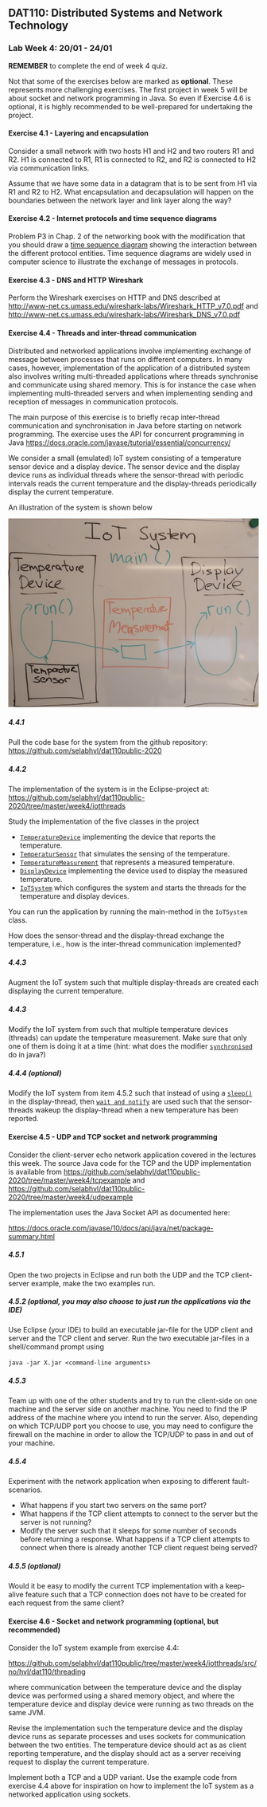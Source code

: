 ## DAT110: Distributed Systems and Network Technology

### Lab Week 4: 20/01 - 24/01

**REMEMBER** to complete the end of week 4 quiz.

Not that some of the exercises below are marked as **optional**. These represents more challenging exercises. The first project in week 5 will be about socket and network programming in Java. So even if Exercise 4.6 is optional, it is highly recommended to be well-prepared for undertaking the project.

#### Exercise 4.1 - Layering and encapsulation

Consider a small network with two hosts H1 and H2 and two routers R1 and R2. H1 is connected to R1, R1 is connected to R2, and R2 is connected to H2 via communication links.

Assume that we have some data in a datagram that is to be sent from H1 via R1 and R2 to H2. What encapsulation and decapsulation will happen on the boundaries between the network layer and link layer along the way?

#### Exercise 4.2 - Internet protocols and time sequence diagrams

Problem P3 in Chap. 2 of the networking book with the modification that you should draw a [time sequence diagram]( https://en.wikipedia.org/wiki/Sequence_diagram) showing the interaction between the different protocol entities. Time sequence diagrams are widely used in computer science to illustrate the exchange of messages in protocols.

#### Exercise 4.3 - DNS and HTTP Wireshark

Perform the Wireshark exercises on HTTP and DNS described at http://www-net.cs.umass.edu/wireshark-labs/Wireshark_HTTP_v7.0.pdf and http://www-net.cs.umass.edu/wireshark-labs/Wireshark_DNS_v7.0.pdf

#### Exercise 4.4 - Threads and inter-thread communication

Distributed and networked applications involve implementing exchange of message between processes that runs on different computers. In many cases, however, implementation of the application of a distributed system also involves writing multi-threaded applications where threads synchronise and communicate using shared memory. This is for instance the case when implementing multi-threaded servers and when implementing sending and reception of messages in communication protocols.

The main purpose of this exercise is to briefly recap inter-thread communication and synchronisation in Java before starting on network programming. The exercise uses the API for concurrent programming in Java https://docs.oracle.com/javase/tutorial/essential/concurrency/

We consider a small (emulated) IoT system consisting of a temperature sensor device and a display device. The sensor device and the display device runs as individual threads where the sensor-thread with periodic intervals reads the current temperature and the display-threads periodically display the current temperature.

An illustration of the system is shown below

![](iotthreads/iotsystem.jpg)


##### 4.4.1

Pull the code base for the system from the github repository: https://github.com/selabhvl/dat110public-2020

##### 4.4.2

The implementation of the system is in the Eclipse-project at: https://github.com/selabhvl/dat110public-2020/tree/master/week4/iotthreads

Study the implementation of the five classes in the project

- [`TemperatureDevice`](https://github.com/selabhvl/dat110public-2020/blob/master/week4/iotthreads/src/no/hvl/dat110/threading/TemperatureDevice.java) implementing the device that reports the temperature.
- [`TemperaturSensor`](https://github.com/selabhvl/dat110public-2020/blob/master/week4/iotthreads/src/no/hvl/dat110/threading/TemperatureSensor.java) that simulates the sensing of the temperature.
- [`TemperatureMeasurement`](https://github.com/selabhvl/dat110public-2020/blob/master/week4/iotthreads/src/no/hvl/dat110/threading/TemperatureMeasurement.java) that represents a measured temperature.
- [`DisplayDevice`](https://github.com/selabhvl/dat110public-2020/blob/master/week4/iotthreads/src/no/hvl/dat110/threading/DisplayDevice.java) implementing the device used to display the measured temperature.
- [`IoTSystem`](https://github.com/selabhvl/dat110public-2020/blob/master/week4/iotthreads/src/no/hvl/dat110/threading/IoTSystem.java) which configures the system and starts the threads for the temperature and display devices.

You can run the application by running the main-method in the `IoTSystem` class.

How does the sensor-thread and the display-thread exchange the temperature, i.e., how is the inter-thread communication implemented?

##### 4.4.3

Augment the IoT system such that multiple display-threads are created each displaying the current temperature.

##### 4.4.3

Modify the IoT system from such that multiple temperature devices (threads) can update the temperature measurement. Make sure that only one of them is doing it at a time (hint: what does the modifier [`synchronised`](https://docs.oracle.com/javase/tutorial/essential/concurrency/syncmeth.html) do in java?)

##### 4.4.4 (optional)

Modify the IoT system from item 4.5.2 such that instead of using a [`sleep()`](https://docs.oracle.com/javase/tutorial/essential/concurrency/sleep.html) in the display-thread, then [`wait and notify`](https://docs.oracle.com/javase/tutorial/essential/concurrency/guardmeth.html) are used such that the sensor-threads wakeup the display-thread when a new temperature has been reported.

#### Exercise 4.5 - UDP and TCP socket and network programming

Consider the client-server echo network application covered in the lectures this week. The source Java code for the TCP and the UDP implementation is available from https://github.com/selabhvl/dat110public-2020/tree/master/week4/tcpexample and https://github.com/selabhvl/dat110public-2020/tree/master/week4/udpexample

The implementation uses the Java Socket API as documented here:

https://docs.oracle.com/javase/10/docs/api/java/net/package-summary.html

##### 4.5.1

Open the two projects in Eclipse and run both the UDP and the TCP client-server example, make the two examples run.

##### 4.5.2 (optional, you may also choose to just run the applications via the IDE)

Use Eclipse (your IDE) to build an executable jar-file for the UDP client and server and the TCP client and server. Run the two executable jar-files in a shell/command prompt using

`
java -jar X.jar <command-line arguments>
`

##### 4.5.3

Team up with one of the other students and try to run the client-side on one machine and the server side on another machine. You need to find the IP address of the machine where you intend to run the server. Also, depending on which TCP/UDP port you choose to use, you may need to configure the firewall on the machine in order to allow the TCP/UDP to pass in and out of your machine.

##### 4.5.4

Experiment with the network application when exposing to different fault-scenarios.

- What happens if you start two servers on the same port?
- What happens if the TCP client attempts to connect to the server but the server is not running?
- Modify the server such that it sleeps for some number of seconds before returning a response. What happens if a TCP client attempts to connect when there is already another TCP client request being served?

##### 4.5.5 (optional)

Would it be easy to modify the current TCP implementation with a keep-alive feature such that a TCP connection does not have to be created for each request from the same client?

#### Exercise 4.6 - Socket and network programming (optional, but recommended)

Consider the IoT system example from exercise 4.4:

https://github.com/selabhvl/dat110public/tree/master/week4/iotthreads/src/no/hvl/dat110/threading

where communication between the temperature device and the display device was performed using a shared memory object, and where the temperature device and display device were running as two threads on the same JVM.

Revise the implementation such the temperature device and the display device runs as separate processes and uses sockets for communication between the two entities. The temperature device should act as as client reporting temperature, and the display should act as a server receiving request to display the current temperature.

Implement both a TCP and a UDP variant. Use the example code from exercise 4.4 above for inspiration on how to implement the IoT system as a networked application using sockets.

